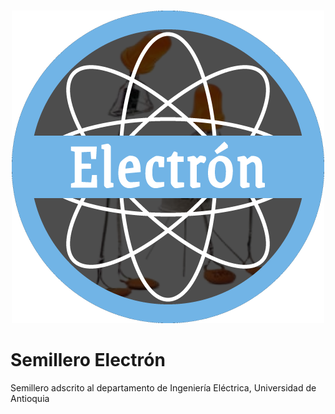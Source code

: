 #
<div align="center">
    <img src="https://github.com/santiagoramirez10/Iconos/blob/main/Electron.png" style="max-width: 100%;" alt="Semillero Electrón">
</div>

# Semillero Electrón

<p>Semillero adscrito al departamento de Ingeniería Eléctrica, Universidad de Antioquia</p>

